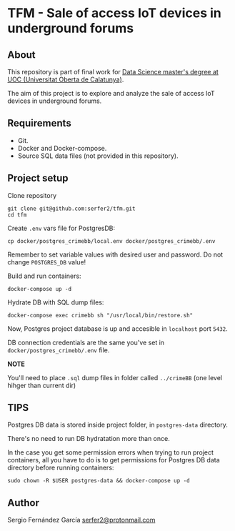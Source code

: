 # TFM - Sale of access IoT devices in underground forums


## About

This repository is part of final work for [Data Science master's degree at UOC (Universitat Oberta de Calatunya)](!https://estudios.uoc.edu/es/masters-universitarios/data-science/presentacion).

The aim of this project is to explore and analyze the sale of access IoT devices in underground forums.

## Requirements

- Git.
- Docker and Docker-compose.
- Source SQL data files (not provided in this repository).

## Project setup

Clone repository

```
git clone git@github.com:serfer2/tfm.git
cd tfm

```

Create `.env` vars file for PostgresDB:

```
cp docker/postgres_crimebb/local.env docker/postgres_crimebb/.env
```

Remember to set variable values with desired user and password. Do not change `POSTGRES_DB` value!

Build and run containers:

```
docker-compose up -d
```

Hydrate DB with SQL dump files:

```
docker-compose exec crimebb sh "/usr/local/bin/restore.sh"
```

Now, Postgres project database is up and accesible in `localhost` port `5432`.

DB connection credentials are the same you've set in `docker/postgres_crimebb/.env` file.

**NOTE**

You'll need to place `.sql` dump files in folder called `../crimeBB` (one level hihger than current dir)

## TIPS

Postgres DB data is stored inside project folder, in `postgres-data` directory.

There's no need to run DB hydratation more than once.

In the case you get some permission errors when trying to run project containers, all you have to do is to get permissions for Postgres DB data directory before running containers:

```
sudo chown -R $USER postgres-data && docker-compose up -d
```

## Author

Sergio Fernández García serfer2@protonmail.com